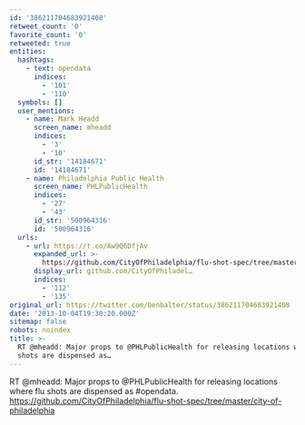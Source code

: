 ```yaml
---
id: '386211704683921408'
retweet_count: '0'
favorite_count: '0'
retweeted: true
entities:
  hashtags:
    - text: opendata
      indices:
        - '101'
        - '110'
  symbols: []
  user_mentions:
    - name: Mark Headd
      screen_name: mheadd
      indices:
        - '3'
        - '10'
      id_str: '14184671'
      id: '14184671'
    - name: Philadelphia Public Health
      screen_name: PHLPublicHealth
      indices:
        - '27'
        - '43'
      id_str: '500964316'
      id: '500964316'
  urls:
    - url: https://t.co/Aw9Q6DfjAv
      expanded_url: >-
        https://github.com/CityOfPhiladelphia/flu-shot-spec/tree/master/city-of-philadelphia
      display_url: github.com/CityOfPhiladel…
      indices:
        - '112'
        - '135'
original_url: https://twitter.com/benbalter/status/386211704683921408
date: '2013-10-04T19:30:20.000Z'
sitemap: false
robots: noindex
title: >-
  RT @mheadd: Major props to @PHLPublicHealth for releasing locations where flu
  shots are dispensed as…
---
```


RT @mheadd: Major props to @PHLPublicHealth for releasing locations where flu shots are dispensed as #opendata. https://github.com/CityOfPhiladelphia/flu-shot-spec/tree/master/city-of-philadelphia